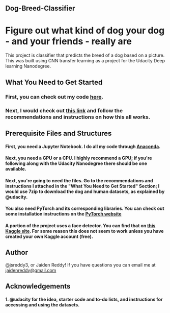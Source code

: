 ## Dog-Breed-Classifier
# Figure out what kind of dog your dog - and your friends - really are

This project is classifier that predicts the breed of a dog based on a picture. This was built using CNN transfer learning as a project for the Udacity Deep learning Nanodegree.

## What You Need to Get Started
### First, you can check out my code [here](https://github.com/jsreddy3/Dog-Breed-Classifier/blob/master/dog_app_prediction.ipynb).
### Next, I would check out [this link](https://github.com/udacity/deep-learning-v2-pytorch/tree/master/project-dog-classification) and follow the recommendations and instructions on how this all works.

## Prerequisite Files and Structures
#### First, you need a Jupyter Notebook. I do all my code through [Anaconda](https://www.anaconda.com).
#### Next, you need a GPU or a CPU. I highly recommend a GPU; if you're following along with the Udacity Nanodegree there should be one available.
#### Next, you're going to need the files. Go to the recommendations and instructions I attached in the "What You Need to Get Started" Section; I would use 7zip to download the dog and human datasets, as explained by @udacity.
#### You also need PyTorch and its corresponding libraries. You can check out some installation instructions on the [PyTorch website](https://pytorch.org/get-started/previous-versions/)
#### A portion of the project uses a face detector. You can find that on [this Kaggle site](https://pytorch.org/get-started/previous-versions/). For some reason this does not seem to work unless you have created your own Kaggle account (free).

## Author
@jsreddy3, or Jaiden Reddy! If you have questions you can email me at jaidenreddy@gmail.com

## Acknowledgements
#### 1. @udacity for the idea, starter code and to-do lists, and instructions for accessing and using the datasets.
